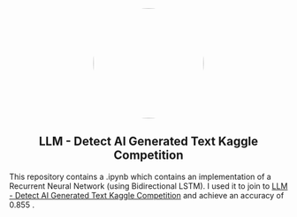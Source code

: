 <div align="center"><img src="[https://images.bishopfox.com/prod-1437/Images/channels/blog/tiles/Bishop-Fox-Blog-Burp-Suite.jpg](https://cdn3.iconfinder.com/data/icons/logos-and-brands-adobe/512/189_Kaggle-512.png)" style="border-radius:50%" width="200"/></div>

<center><h2>LLM - Detect AI Generated Text Kaggle Competition</h2></center>

This repository contains a .ipynb which contains an implementation of a Recurrent Neural Network (using Bidirectional LSTM). I used it to join to <a href="https://portswigger.net/web-security/all-labs">LLM - Detect AI Generated Text Kaggle Competition</a> and achieve an accuracy of 0.855 .



